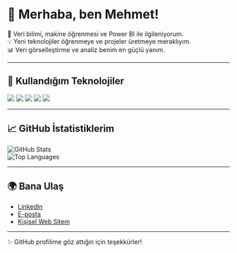 # 👋 Merhaba, ben Mehmet!

🚀 Veri bilimi, makine öğrenmesi ve Power BI ile ilgileniyorum.  
💡 Yeni teknolojiler öğrenmeye ve projeler üretmeye meraklıyım.  
📊 Veri görselleştirme ve analiz benim en güçlü yanım.  

---

## 🔧 Kullandığım Teknolojiler

<p>
  <img src="https://img.shields.io/badge/Python-3776AB?logo=python&logoColor=white" />
  <img src="https://img.shields.io/badge/Power%20BI-F2C811?logo=powerbi&logoColor=black" />
  <img src="https://img.shields.io/badge/JavaScript-F7DF1E?logo=javascript&logoColor=black" />
  <img src="https://img.shields.io/badge/React-61DAFB?logo=react&logoColor=black" />
  <img src="https://img.shields.io/badge/TailwindCSS-38B2AC?logo=tailwindcss&logoColor=white" />
</p>

---

## 📈 GitHub İstatistiklerim

![GitHub Stats](https://github-readme-stats.vercel.app/api?username=KULLANICIADIN&show_icons=true&theme=tokyonight)  
![Top Languages](https://github-readme-stats.vercel.app/api/top-langs/?username=KULLANICIADIN&layout=compact&theme=tokyonight)

---

## 🌍 Bana Ulaş

- [LinkedIn](https://www.linkedin.com/)  
- [E-posta](mailto:ornek@mail.com)  
- [Kişisel Web Sitem](https://ornek.com)  

---

✨ GitHub profilime göz attığın için teşekkürler!

